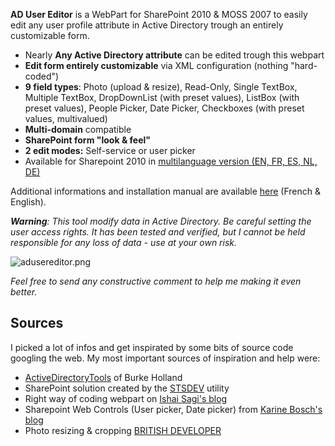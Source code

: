 **AD User Editor** is a WebPart for SharePoint 2010 & MOSS 2007 to easily edit any user profile attribute in Active Directory trough an entirely customizable form.

*   Nearly **Any Active Directory attribute** can be edited trough this webpart
*   **Edit form entirely customizable** via XML configuration (nothing "hard-coded")
*   **9 field types**: Photo (upload & resize), Read-Only, Single TextBox, Multiple TextBox, DropDownList (with preset values), ListBox (with preset values), People Picker, Date Picker, Checkboxes (with preset values, multivalued)
*   **Multi-domain** compatible
*   **SharePoint form "look & feel"**
*   **2 edit modes:** Self-service or user picker
*   Available for Sharepoint 2010 in [multilanguage version (EN, FR, ES, NL, DE)](https://nominesptools.codeplex.com/releases/view/107079)

Additional informations and installation manual are available [here](http://alexis.nomine.fr/en/ad-user-editor-webpart-sharepoint-2010-moss-2007/) (French & English).

_**Warning**: This tool modify data in Active Directory. Be careful setting the user access rights. It has been tested and verified, but I cannot be held responsible for any loss of data - use at your own risk._

![adusereditor.png](http://alexis.nomine.fr/en/files/2009/08/adusereditor.png "adusereditor.png")

_Feel free to send any constructive comment to help me making it even better._

## Sources

I picked a lot of infos and get inspirated by some bits of source code googling the web. My most important sources of inspiration and help were:

*   [ActiveDirectoryTools](http://adselfservice.codeplex.com/) of Burke Holland
*   SharePoint solution created by the [STSDEV](http://codeplex.com/stsdev) utility
*   Right way of coding webpart on [Ishai Sagi's blog](http://www.sharepoint-tips.com/2007/03/server-side-controls-and-data-binding.html)
*   Sharepoint Web Controls (User picker, Date picker) from [Karine Bosch's blog](http://karinebosch.wordpress.com/sharepoint-controls/)
*   Photo resizing & cropping [BRITISH DEVELOPER](http://www.britishdeveloper.co.uk/2011/05/image-resizing-cropping-and-compression.html)